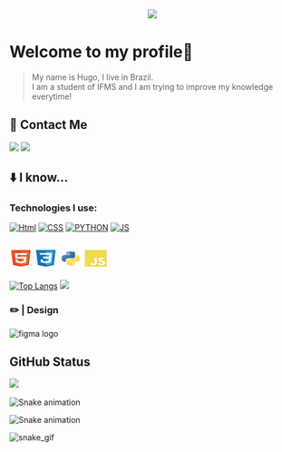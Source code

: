 <div align="center">
 <img src="https://user-images.githubusercontent.com/110146009/228103711-89e6e552-e15c-4fc7-99ff-7ced6470f860.png" width="1000px" >
</div>



##
<h1 align="left">Welcome to my profile🥷</h1>

 > My name is Hugo, I live in Brazil.<br>I am a student of IFMS and I am trying to improve my knowledge everytime!

<h2 align="left">📁  Contact Me</h2>
  <a href = "mailto:hugo.lima2@estudante.ifms.edu.br"><img src="https://img.shields.io/badge/-Gmail-%23333?style=for-the-badge&logo=gmail&logoColor=white" target="_blank"></a>
  <a href="https://www.linkedin.com/in/hugo-rodrigues00001/" target="_blank"><img src="https://img.shields.io/badge/-LinkedIn-%230077B5?style=for-the-badge&logo=linkedin&logoColor=black" target="_blank"></a> 
</div>

###
<h2 align="left">⬇️  I know...</h2>

### Technologies I use:
 [![Html](https://img.shields.io/badge/HTML5-E34F26?style=for-the-badge&logo=html5&logoColor=white)]()
 [![CSS](https://img.shields.io/badge/CSS3-1572B6?style=for-the-badge&logo=css3&logoColor=white)]()
 [![PYTHON](https://img.shields.io/badge/Python-3776AB?style=for-the-badge&logo=python&logoColor=white)]()
 [![JS](https://img.shields.io/badge/JavaScript-F7DF1E?style=for-the-badge&logo=javascript&logoColor=black)]()
 
 
 <div style="display: inline_block"><br>
   <img align="center" alt="Rafa-HTML" height="30" width="40" src="https://raw.githubusercontent.com/devicons/devicon/master/icons/html5/html5-original.svg">
   <img align="center" alt="Rafa-CSS" height="30" width="40" src="https://raw.githubusercontent.com/devicons/devicon/master/icons/css3/css3-original.svg">
   <img align="center" alt="Rafa-Python" height="30" width="40" src="https://raw.githubusercontent.com/devicons/devicon/master/icons/python/python-original.svg">
  <img align="center" alt="Rafa-Js" height="30" width="40" src="https://raw.githubusercontent.com/devicons/devicon/master/icons/javascript/javascript-plain.svg">
  </div>

###
[![Top Langs](https://github-readme-stats.vercel.app/api/top-langs/?username=Hugodelima&theme=dracula)](https://github.com/Hugodelima/Hugodelima/blob/main/README.md)
<img height="180em" src="https://github-readme-stats.vercel.app/api/top-langs/?username=hugodelima&layout=compact&langs_count=7&theme=dracula"/>


</div>
<h3>✏️ | Design</h3>
<div align="left">
      <img src="https://img.shields.io/badge/Figma-F24E1E?style=for-the-badge&logo=figma&logoColor=white"  alt="figma logo"  />
</div>

<h2 align="left">  GitHub Status</h2>
 <img height="180em" src="https://github-readme-stats.vercel.app/api?username=Hugodelima&show_icons=true&theme=dracula&include_all_commits=true&count_private=true"/>
 
 
   ![Snake animation](https://github.com/Hugodelima/Hugodelima/blob/output/github-contribution-grid-snake.svg)


  ![Snake animation](https://github.com/Hugodelima/Hugodelima/blob/output/github-contribution-grid-snake.svg)
 
![snake_gif](https://github.com/Hugodelima/Hugodelima/blob/output/github-contribution-grid-snake.svg)



 




